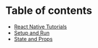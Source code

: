 # Table of contents

* [React Native Tutorials](README.md)
* [Setup and Run](setup-and-run.md)
* [State and Props](state-and-props.md)

